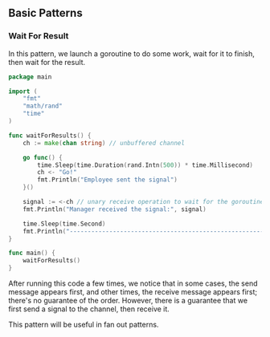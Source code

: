 ## Basic Patterns

### Wait For Result

In this pattern, we launch a goroutine to do some work, wait for it to finish, then wait for the result.

```go
package main

import (
	"fmt"
	"math/rand"
	"time"
)

func waitForResults() {
	ch := make(chan string) // unbuffered channel

	go func() {
		time.Sleep(time.Duration(rand.Intn(500)) * time.Millisecond)
		ch <- "Go!"
		fmt.Println("Employee sent the signal")
	}()

	signal := <-ch // unary receive operation to wait for the goroutine
	fmt.Println("Manager received the signal:", signal)

	time.Sleep(time.Second)
	fmt.Println("--------------------------------------------------------")
}

func main() {
	waitForResults()
}
```

After running this code a few times, we notice that in some cases, the send message appears first, and other times, the receive message appears first; there's no guarantee of the order. However, there is a guarantee that we first send a signal to the channel, then receive it.

This pattern will be useful in fan out patterns.